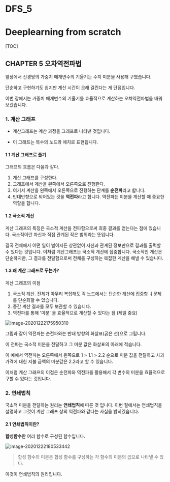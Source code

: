 # DFS_5

# Deeplearning from scratch

[TOC]



## CHAPTER 5 오차역전파법



앞장에서 신경망의 가중치 매개변수의 기울기는 수치 미분을 사용해 구했습니다.

단순하고 구현하기도 쉽지만 계산 시간이 오래 걸린다는 게 단점입니다.

이번 장에서는 가중치 매개변수의 기울기를 효율적으로 계산하는 오차역전파법을 배워보겠습니다.





### 1. 계산 그래프



- 계산그래프는 계산 과정을 그래프로 나타낸 것입니다.

- 이 그래프는 복수의 노드와 에지로 표현됩니다.



#### 1.1 계산 그래프로 풀기



그래프의 흐름은 다음과 같다.

1. 계산 그래프를 구성한다.
2.  그래프에서 계산을 왼쪽에서 오른쪽으로 진행한다.
3. 여기서 계산을 왼쪽에서 오른쪽으로 진행하는 단계를 **순전파**라고 합니다.
4. 반대반향으로 되어있는 것을 **역전파**라고 합니다. 역전파는 미분을 계산할 때 중요한 역할을 합니다.



#### 1.2 국소적 계산

계산 그래프의 특징은 국소적 계산을 전파함으로써 최종 결과를 얻는다는 점에 있습니다. 국소적이란 자신과 직접 관계된 작은 범위라는 뜻입니다.

결국 전체에서 어떤 일이 벌어지든 상관없이 자신과 관계된 정보만으로 결과를 출력할 수 있다는 것입니다. 이처럼 계산그래프는 국소적 계산에 집중합니다. 국소적인 계산은 단순하지만, 그 결과를 전달함으로써 전체를 구성하는 복잡한 계산을 해낼 수 있습니다.



#### 1.3 왜 계산 그래프로 푸는가?



계산 그래프의 이점

1. 국소적 계산. 전체가 아무리 복잡해도 각 노드에서는 단순한 계산에 집중항 ㅕ문제를 단순화할 수 있습니다.
2. 중간 계산 결과를 모두 보관할 수 있습니다.
3. 역전파를 통해 '미분' 을 효율적으로 계산할 수 있다는 점 (제일 중요)



![image-20201222175950310](C:\Users\sjn60\AppData\Roaming\Typora\typora-user-images\image-20201222175950310.png)



그림과 같이 역전파는 순전파와는 반대 방향의 화살표(굵은 선)으로 그립니다.

이 전파는 국소적 미분을 전달하고 그 미분 값은 화살표의 아래에 적습니다.

이 예에서 역전파는 오른쪽에서 왼쪽으로 1 > 1.1 > 2.2 순으로 미분 값을 전달하고 사과 가격에 대한 지불 금액의 미분값은 2.2라고 할 수 있습니다.



이처럼 계산 그래프의 이점은 순전파와 역전파를 활용해서 각 변수의 미분을 효율적으로 구할 수 있다는 것입니다.



### 2. 연쇄법칙

국소적 미분을 전달하는 원리는 **연쇄법칙**에 따른 것 입니다. 이번 절에서는 연쇄법칙을 설명하고 그것이 계산 그래프 상의 역전파와 같다는 사실을 밝히겠습니다.



#### 2.1 연쇄법칙이란?

**합성함수**란 여러 함수로 구성된 함수입니다.



![image-20201222180533442](C:\Users\sjn60\AppData\Roaming\Typora\typora-user-images\image-20201222180533442.png)

>  합성 함수의 미분은 합성 함수를 구성하는 각 함수의 미분의 곱으로 나타낼 수 있다.



이것이 연쇄법칙의 원리입니다.